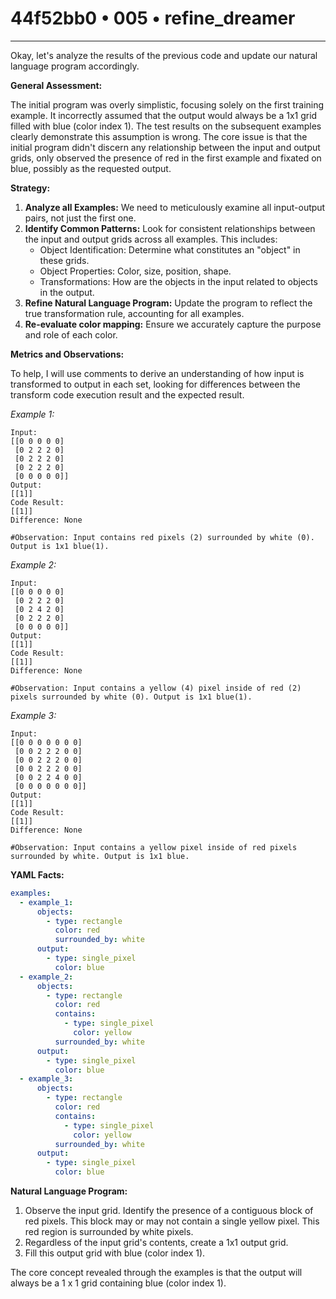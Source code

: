 # 44f52bb0 • 005 • refine_dreamer

---
Okay, let's analyze the results of the previous code and update our natural language program accordingly.

**General Assessment:**

The initial program was overly simplistic, focusing solely on the first training example. It incorrectly assumed that the output would always be a 1x1 grid filled with blue (color index 1). The test results on the subsequent examples clearly demonstrate this assumption is wrong. The core issue is that the initial program didn't discern any relationship between the input and output grids, only observed the presence of red in the first example and fixated on blue, possibly as the requested output.

**Strategy:**

1.  **Analyze all Examples:** We need to meticulously examine all input-output pairs, not just the first one.
2.  **Identify Common Patterns:** Look for consistent relationships between the input and output grids across all examples. This includes:
    *   Object Identification: Determine what constitutes an "object" in these grids.
    *   Object Properties: Color, size, position, shape.
    *   Transformations: How are the objects in the input related to objects in the output.
3.  **Refine Natural Language Program:** Update the program to reflect the true transformation rule, accounting for all examples.
4.  **Re-evaluate color mapping:** Ensure we accurately capture the purpose and role of each color.

**Metrics and Observations:**

To help, I will use comments to derive an understanding of how input is transformed to output in each set, looking for differences between the transform code execution result and the expected result.

*Example 1:*

```
Input:
[[0 0 0 0 0]
 [0 2 2 2 0]
 [0 2 2 2 0]
 [0 2 2 2 0]
 [0 0 0 0 0]]
Output:
[[1]]
Code Result:
[[1]]
Difference: None

#Observation: Input contains red pixels (2) surrounded by white (0). Output is 1x1 blue(1).
```

*Example 2:*

```
Input:
[[0 0 0 0 0]
 [0 2 2 2 0]
 [0 2 4 2 0]
 [0 2 2 2 0]
 [0 0 0 0 0]]
Output:
[[1]]
Code Result:
[[1]]
Difference: None

#Observation: Input contains a yellow (4) pixel inside of red (2) pixels surrounded by white (0). Output is 1x1 blue(1).
```

*Example 3:*

```
Input:
[[0 0 0 0 0 0 0]
 [0 0 2 2 2 0 0]
 [0 0 2 2 2 0 0]
 [0 0 2 2 2 0 0]
 [0 0 2 2 4 0 0]
 [0 0 0 0 0 0 0]]
Output:
[[1]]
Code Result:
[[1]]
Difference: None

#Observation: Input contains a yellow pixel inside of red pixels surrounded by white. Output is 1x1 blue.
```

**YAML Facts:**

```yaml
examples:
  - example_1:
      objects:
        - type: rectangle
          color: red
          surrounded_by: white
      output:
        - type: single_pixel
          color: blue
  - example_2:
      objects:
        - type: rectangle
          color: red
          contains:
            - type: single_pixel
              color: yellow
          surrounded_by: white
      output:
        - type: single_pixel
          color: blue
  - example_3:
      objects:
        - type: rectangle
          color: red
          contains:
            - type: single_pixel
              color: yellow
          surrounded_by: white
      output:
        - type: single_pixel
          color: blue
```

**Natural Language Program:**

1.  Observe the input grid. Identify the presence of a contiguous block of red pixels. This block may or may not contain a single yellow pixel. This red region is surrounded by white pixels.
2.  Regardless of the input grid's contents, create a 1x1 output grid.
3.  Fill this output grid with blue (color index 1).

The core concept revealed through the examples is that the output will always be a 1 x 1 grid containing blue (color index 1).


